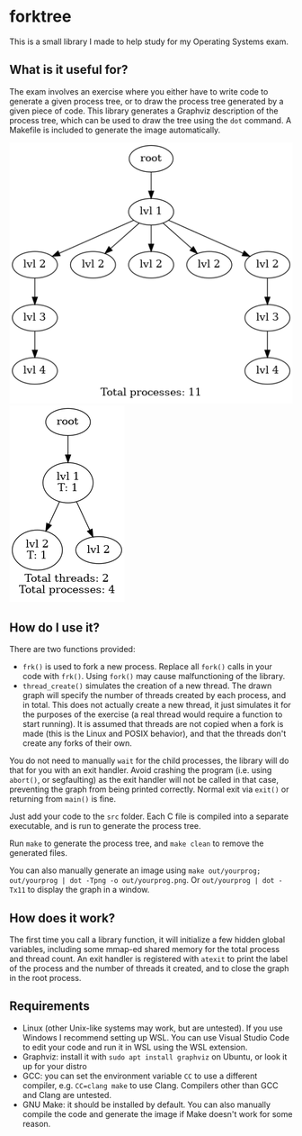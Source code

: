 # forktree

This is a small library I made to help study for my Operating Systems exam.

## What is it useful for?

The exam involves an exercise where you either have to write code to generate a given process tree, or to draw the process tree generated by a given piece of code.
This library generates a Graphviz description of the process tree, which can be used to draw the tree using the `dot` command.
A Makefile is included to generate the image automatically.

![Example process tree](img/11.png) ![Example process tree including threads](img/7.png)

## How do I use it?

There are two functions provided:

- `frk()` is used to fork a new process. Replace all `fork()` calls in your code with `frk()`. Using `fork()` may cause malfunctioning of the library.
- `thread_create()` simulates the creation of a new thread. The drawn graph will specify the number of threads created by each process, and in total.
  This does not actually create a new thread, it just simulates it for the purposes of the exercise (a real thread would require a function to start running).
  It is assumed that threads are not copied when a fork is made (this is the Linux and POSIX behavior), and that the threads don't create any forks of their own.

You do not need to manually `wait` for the child processes, the library will do that for you with an exit handler.
Avoid crashing the program (i.e. using `abort()`, or segfaulting) as the exit handler will not be called in that case, preventing the graph from being printed correctly.
Normal exit via `exit()` or returning from `main()` is fine.

Just add your code to the `src` folder. Each C file is compiled into a separate executable, and is run to generate the process tree.

Run `make` to generate the process tree, and `make clean` to remove the generated files.

You can also manually generate an image using `make out/yourprog; out/yourprog | dot -Tpng -o out/yourprog.png`. Or `out/yourprog | dot -Tx11` to display the graph in a window.

## How does it work?

The first time you call a library function, it will initialize a few hidden global variables, including some mmap-ed shared memory for the total process and thread count.
An exit handler is registered with `atexit` to print the label of the process and the number of threads it created, and to close the graph in the root process.

## Requirements

- Linux (other Unix-like systems may work, but are untested). If you use Windows I recommend setting up WSL. You can use Visual Studio Code to edit your code and run it in WSL using the WSL extension.
- Graphviz: install it with `sudo apt install graphviz` on Ubuntu, or look it up for your distro
- GCC: you can set the environment variable `CC` to use a different compiler, e.g. `CC=clang make` to use Clang.
  Compilers other than GCC and Clang are untested.
- GNU Make: it should be installed by default. You can also manually compile the code and generate the image if Make doesn't work for some reason.
